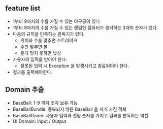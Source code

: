 ## feature list
- 1부터 9까지의 수를 가질 수 있는 야구공이 있다
- 1부터 9까지의 수를 가질 수 있는 랜덤한 컴퓨터가 생각하는 3개의 숫자가 있다.
- 다음의 규칙을 만족하는 판독기가 있다.
    - 위치와 수를 맞추면 스트라이크
    - 수만 맞추면 볼
    - 둘다 맞지 못하면 낫싱 
- 사용자의 입력을 받아야 한다.
    - 잘못된 입력 시 Exception 을 발생시키고 종료되어야 한다. 
- 결과를 출력해야한다.   
    
## Domain 추출
- BaseBall: 1-9 까지 숫자 보유 가능
- BaseBallBundle: 중복되지 않은 BaseBall 을 세개 가진 객체  
- BaseBallGame: 사용자 입력과 랜덤 숫자를 가지고 결과를 판독하는 역할 
- UI Domain: Input / Output  

